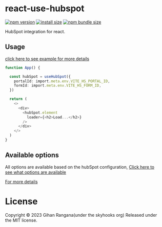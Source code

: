 # react-use-hubspot
[![npm version](https://img.shields.io/npm/v/@skyhooks/react-use-hubspot.svg?style=flat-square)](https://www.npmjs.org/package/@skyhooks/react-use-hubspot)
[![install size](https://packagephobia.com/badge?p=@skyhooks/react-use-hubspot)](https://packagephobia.com/result?p=@skyhooks/react-use-hubspot)
[![npm bundle size](https://img.shields.io/bundlephobia/minzip/@skyhooks/react-use-hubspot?style=flat-square)](https://bundlephobia.com/package/@skyhooks/react-use-hubspot)

HubSpot integration for react.


## Usage

[click here to see example for more details](https://github.com/skyhooks/react-use-hubspot/blob/main/example/src/App.tsx)


```ts
function App() {

  const hubSpot = useHubSpot({
    portalId: import.meta.env.VITE_HS_PORTAL_ID,
    formId: import.meta.env.VITE_HS_FORM_ID,
  })

  return (
    <>
      <div>
        <hubSpot.element
          loader={<h2>Load...</h2>}
        />
      </div>
    </>
  )
}

```

## Available options
All options are available based on the hubSpot configuration, [Click here to see what options are available](https://github.com/skyhooks/react-use-hubspot/blob/6faecb084f5c72e4d47c26517bbc56ddc2c9b32b/dist/src/useHubSpot.d.ts#L8)

[For more details](https://legacydocs.hubspot.com/docs/methods/forms/advanced_form_options)

# License

Copyright © 2023 Gihan Rangana(under the skyhooks org) Released under the MIT license.
